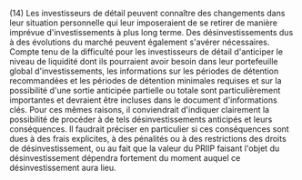 (14) Les investisseurs de détail peuvent connaître des changements dans leur situation personnelle qui leur imposeraient de se retirer de manière imprévue d'investissements à plus long terme. Des désinvestissements dus à des évolutions du marché peuvent également s'avérer nécessaires. Compte tenu de la difficulté pour les investisseurs de détail d'anticiper le niveau de liquidité dont ils pourraient avoir besoin dans leur portefeuille global d'investissements, les informations sur les périodes de détention recommandées et les périodes de détention minimales requises et sur la possibilité d'une sortie anticipée partielle ou totale sont particulièrement importantes et devraient être incluses dans le document d'informations clés. Pour ces mêmes raisons, il conviendrait d'indiquer clairement la possibilité de procéder à de tels désinvestissements anticipés et leurs conséquences. Il faudrait préciser en particulier si ces conséquences sont dues à des frais explicites, à des pénalités ou à des restrictions des droits de désinvestissement, ou au fait que la valeur du PRIIP faisant l'objet du désinvestissement dépendra fortement du moment auquel ce désinvestissement aura lieu.